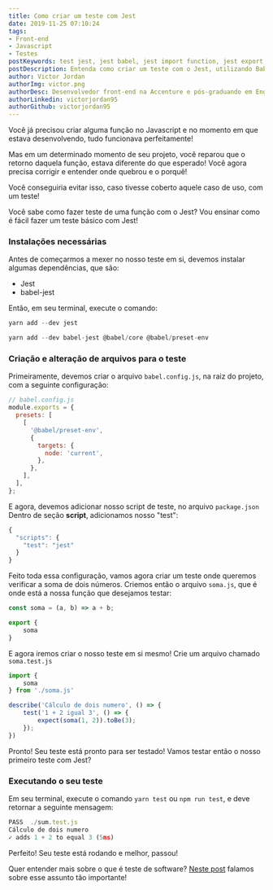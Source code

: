 ```yaml
---
title: Como criar um teste com Jest
date: 2019-11-25 07:10:24
tags:
- Front-end
- Javascript
- Testes
postKeywords: test jest, jest babel, jest import function, jest export, como importar funcao jest, jest ES6, jest new js, jest react, test jest react
postDescription: Entenda como criar um teste com o Jest, utilizando Babel e ES6, de uma maneira simples e sem dor de cabeça!
author: Victor Jordan
authorImg: victor.png
authorDesc: Desenvolvedor front-end na Accenture e pós-graduando em Engenharia de Software pela PUC-MG e formado em Banco de Dados pela Fatec, apaixonado por usabilidade, performance e UX!
authorLinkedin: victorjordan95
authorGithub: victorjordan95
---
```


Você já precisou criar alguma função no Javascript e no momento em que estava desenvolvendo, tudo funcionava perfeitamente!

Mas em um determinado momento de seu projeto, você reparou que o retorno daquela função, estava diferente do que esperado!
Você agora precisa corrigir e entender onde quebrou e o porquê! 

Você conseguiria evitar isso, caso tivesse coberto aquele caso de uso, com um teste!

Você sabe como fazer teste de uma função com o Jest? Vou ensinar como é fácil fazer um teste básico com Jest!

<!-- more -->

### Instalações necessárias

Antes de começarmos a mexer no nosso teste em si, devemos instalar algumas dependências, que são:

- Jest
- babel-jest

Então, em seu terminal, execute o comando:

```javascript
yarn add --dev jest
```

```javascript
yarn add --dev babel-jest @babel/core @babel/preset-env
```

### Criação e alteração de arquivos para o teste

Primeiramente, devemos criar o arquivo `babel.config.js`, na raiz do projeto, com a seguinte configuração:

```javascript
// babel.config.js
module.exports = {
  presets: [
    [
      '@babel/preset-env',
      {
        targets: {
          node: 'current',
        },
      },
    ],
  ],
};
```

E agora, devemos adicionar nosso script de teste, no arquivo `package.json`
Dentro de seção **script**, adicionamos nosso "test":

```javascript
{
  "scripts": {
    "test": "jest"
  }
}
```

Feito toda essa configuração, vamos agora criar um teste onde queremos verificar a soma de dois números.
Criemos então o arquivo `soma.js`, que é onde está a nossa função que desejamos testar:

```javascript
const soma = (a, b) => a + b;

export { 
    soma
}
```

E agora iremos criar o nosso teste em si mesmo!
Crie um arquivo chamado `soma.test.js` 

```javascript
import {
    soma
} from './soma.js'

describe('Cálculo de dois numero', () => {
    test('1 + 2 igual 3', () => {
        expect(soma(1, 2)).toBe(3);
    });
})
```

Pronto! Seu teste está pronto para ser testado! 
Vamos testar então o nosso primeiro teste com Jest?

### Executando o seu teste

Em seu terminal, execute o comando `yarn test` ou `npm run test`, e deve retornar a seguinte mensagem:

```javascript
PASS  ./sum.test.js
Cálculo de dois numero
✓ adds 1 + 2 to equal 3 (5ms)
```

Perfeito! Seu teste está rodando e melhor, passou!

Quer entender mais sobre o que é teste de software? [Neste post](https://backefront.com.br/fundamentos-teste-software/) falamos sobre esse assunto tão importante!
